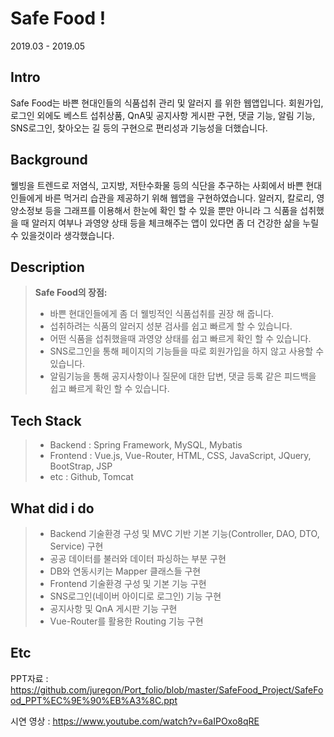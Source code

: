 
Safe Food ! 
===================
2019.03 - 2019.05

Intro
-------------
Safe Food는 바쁜 현대인들의 식품섭취 관리 및 알러지 를 위한 웹앱입니다. 회원가입, 로그인 외에도 베스트 섭취상품, QnA및 공지사항 게시판 구현, 댓글 기능, 알림 기능, SNS로그인, 찾아오는 길 등의 구현으로 편리성과 기능성을 더했습니다.

Background
-------------
웰빙을 트렌드로 저염식, 고지방, 저탄수화물 등의 식단을 추구하는 사회에서 바쁜 현대인들에게 바른 먹거리 습관을 제공하기 위해 웹앱을 구현하였습니다. 알러지, 칼로리, 영양소정보 등을 그래프를 이용해서 한눈에 확인 할 수 있을 뿐만 아니라 그 식품을 섭취했을 때 알러지 여부나 과영양 상태 등을 체크해주는 앱이 있다면 좀 더 건강한 삶을 누릴 수 있을것이라 생각했습니다.

Description
-------------
> **Safe Food의 장점:**
> - 바쁜 현대인들에게 좀 더 웰빙적인 식품섭취를 권장 해 줍니다.
> - 섭취하려는 식품의 알러지 성분 검사를 쉽고 빠르게 할 수 있습니다.
> - 어떤 식품을 섭취했을때 과영양 상태를 쉽고 빠르게 확인 할 수 있습니다.
> - SNS로그인을 통해 페이지의 기능들을 따로 회원가입을 하지 않고 사용할 수 있습니다.
> - 알림기능을 통해 공지사항이나 질문에 대한 답변, 댓글 등록 같은 피드백을 쉽고 빠르게 확인 할 수 있습니다.

Tech Stack
-------------
> - Backend : Spring Framework, MySQL, Mybatis
> - Frontend : Vue.js, Vue-Router, HTML, CSS, JavaScript, JQuery, BootStrap, JSP
> - etc : Github, Tomcat

What did i do
-------------
> - Backend 기술환경 구성 및 MVC 기반 기본 기능(Controller, DAO, DTO, Service) 구현
> - 공공 데이터를 불러와 데이터 파싱하는 부분 구현
> - DB와 연동시키는 Mapper 클래스들 구현
> - Frontend 기술환경 구성 및 기본 기능 구현
> - SNS로그인(네이버 아이디로 로그인) 기능 구현
> - 공지사항 및 QnA 게시판 기능 구현
> - Vue-Router를 활용한 Routing 기능 구현

Etc
-------------
PPT자료 : https://github.com/juregon/Port_folio/blob/master/SafeFood_Project/SafeFood_PPT%EC%9E%90%EB%A3%8C.ppt


시연 영상 : https://www.youtube.com/watch?v=6aIPOxo8qRE
